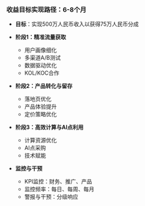 ### 收益目标实现路径：6-8个月

- **目标**：实现500万人民币收入以获得75万人民币分成

- **阶段1：精准流量获取**
  - 用户画像细化
  - 多渠道A/B测试
  - 数据驱动优化
  - KOL/KOC合作

- **阶段2：产品转化与留存**
  - 落地页优化
  - 产品体验提升
  - 定价策略优化

- **阶段3：高效计算与AI点利用**
  - 计算资源优化
  - AI点采购
  - 技术赋能

- **监控与干预**
  - KPI监控：财务、推广、产品
  - 监控频率：每日、每周、每月
  - 警报与干预：分级响应

